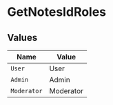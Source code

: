 # GetNotesIdRoles


## Values

| Name        | Value       |
| ----------- | ----------- |
| `User`      | User        |
| `Admin`     | Admin       |
| `Moderator` | Moderator   |